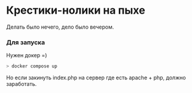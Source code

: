 # Крестики-нолики на пыхе

Делать было нечего, дело было вечером.


### Для запуска
Нужен докер =)

```bash
> docker compose up
```

Но если закинуть index.php на сервер где есть apache + php, должно заработать.